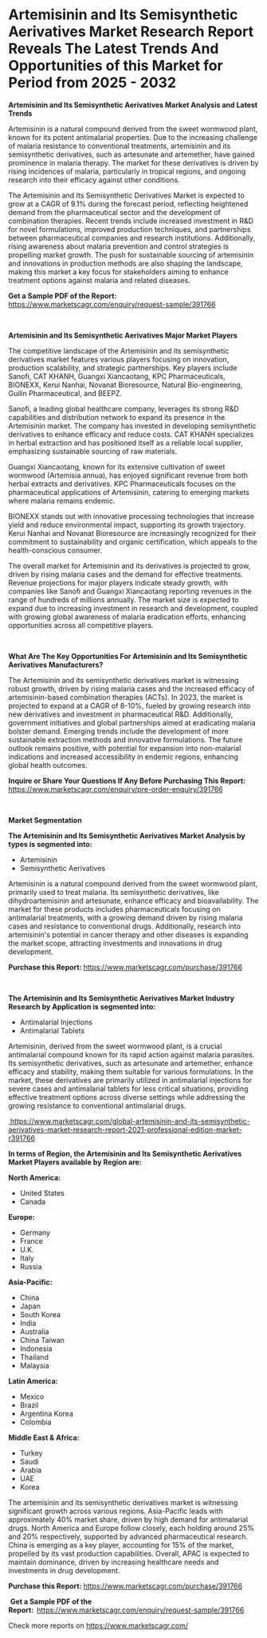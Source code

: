 <p><h1>Artemisinin and Its Semisynthetic Aerivatives Market Research Report Reveals The Latest Trends And Opportunities of this Market for Period from 2025 - 2032</h1></p><p><strong>Artemisinin and Its Semisynthetic Aerivatives Market Analysis and Latest Trends</strong></p>
<p><p>Artemisinin is a natural compound derived from the sweet wormwood plant, known for its potent antimalarial properties. Due to the increasing challenge of malaria resistance to conventional treatments, artemisinin and its semisynthetic derivatives, such as artesunate and artemether, have gained prominence in malaria therapy. The market for these derivatives is driven by rising incidences of malaria, particularly in tropical regions, and ongoing research into their efficacy against other conditions.</p><p>The Artemisinin and Its Semisynthetic Derivatives Market is expected to grow at a CAGR of 9.1% during the forecast period, reflecting heightened demand from the pharmaceutical sector and the development of combination therapies. Recent trends include increased investment in R&D for novel formulations, improved production techniques, and partnerships between pharmaceutical companies and research institutions. Additionally, rising awareness about malaria prevention and control strategies is propelling market growth. The push for sustainable sourcing of artemisinin and innovations in production methods are also shaping the landscape, making this market a key focus for stakeholders aiming to enhance treatment options against malaria and related diseases.</p></p>
<p><strong>Get a Sample PDF of the Report:&nbsp;</strong> <a href="https://www.marketscagr.com/enquiry/request-sample/391766?utm_campaign=1836&utm_medium=2&utm_source=Github&utm_content=ia&utm_term=16012025&utm_id=artemisinin-and-its-semisynthetic-aerivatives">https://www.marketscagr.com/enquiry/request-sample/391766</a></p>
<p>&nbsp;</p>
<p><strong>Artemisinin and Its Semisynthetic Aerivatives Major Market Players</strong></p>
<p><p>The competitive landscape of the Artemisinin and its semisynthetic derivatives market features various players focusing on innovation, production scalability, and strategic partnerships. Key players include Sanofi, CAT KHANH, Guangxi Xiancaotang, KPC Pharmaceuticals, BIONEXX, Kerui Nanhai, Novanat Bioresource, Natural Bio-engineering, Guilin Pharmaceutical, and BEEPZ.</p><p>Sanofi, a leading global healthcare company, leverages its strong R&D capabilities and distribution network to expand its presence in the Artemisinin market. The company has invested in developing semisynthetic derivatives to enhance efficacy and reduce costs. CAT KHANH specializes in herbal extraction and has positioned itself as a reliable local supplier, emphasizing sustainable sourcing of raw materials.</p><p>Guangxi Xiancaotang, known for its extensive cultivation of sweet wormwood (Artemisia annua), has enjoyed significant revenue from both herbal extracts and derivatives. KPC Pharmaceuticals focuses on the pharmaceutical applications of Artemisinin, catering to emerging markets where malaria remains endemic.</p><p>BIONEXX stands out with innovative processing technologies that increase yield and reduce environmental impact, supporting its growth trajectory. Kerui Nanhai and Novanat Bioresource are increasingly recognized for their commitment to sustainability and organic certification, which appeals to the health-conscious consumer.</p><p>The overall market for Artemisinin and its derivatives is projected to grow, driven by rising malaria cases and the demand for effective treatments. Revenue projections for major players indicate steady growth, with companies like Sanofi and Guangxi Xiancaotang reporting revenues in the range of hundreds of millions annually. The market size is expected to expand due to increasing investment in research and development, coupled with growing global awareness of malaria eradication efforts, enhancing opportunities across all competitive players.</p></p>
<p>&nbsp;</p>
<p><strong>What Are The Key Opportunities For Artemisinin and Its Semisynthetic Aerivatives Manufacturers?</strong></p>
<p><p>The Artemisinin and its semisynthetic derivatives market is witnessing robust growth, driven by rising malaria cases and the increased efficacy of artemisinin-based combination therapies (ACTs). In 2023, the market is projected to expand at a CAGR of 8-10%, fueled by growing research into new derivatives and investment in pharmaceutical R&D. Additionally, government initiatives and global partnerships aimed at eradicating malaria bolster demand. Emerging trends include the development of more sustainable extraction methods and innovative formulations. The future outlook remains positive, with potential for expansion into non-malarial indications and increased accessibility in endemic regions, enhancing global health outcomes.</p></p>
<p><strong>Inquire or Share Your Questions If Any Before Purchasing This Report:</strong> <a href="https://www.marketscagr.com/enquiry/pre-order-enquiry/391766?utm_campaign=1836&utm_medium=2&utm_source=Github&utm_content=ia&utm_term=16012025&utm_id=artemisinin-and-its-semisynthetic-aerivatives">https://www.marketscagr.com/enquiry/pre-order-enquiry/391766</a></p>
<p>&nbsp;</p>
<p><strong>Market Segmentation</strong></p>
<p><strong>The Artemisinin and Its Semisynthetic Aerivatives Market Analysis by types is segmented into:</strong></p>
<p><ul><li>Artemisinin</li><li>Semisynthetic Aerivatives</li></ul></p>
<p><p>Artemisinin is a natural compound derived from the sweet wormwood plant, primarily used to treat malaria. Its semisynthetic derivatives, like dihydroartemisinin and artesunate, enhance efficacy and bioavailability. The market for these products includes pharmaceuticals focusing on antimalarial treatments, with a growing demand driven by rising malaria cases and resistance to conventional drugs. Additionally, research into artemisinin's potential in cancer therapy and other diseases is expanding the market scope, attracting investments and innovations in drug development.</p></p>
<p><strong>Purchase this Report:&nbsp;</strong><a href="https://www.marketscagr.com/purchase/391766?utm_campaign=1836&utm_medium=2&utm_source=Github&utm_content=ia&utm_term=16012025&utm_id=artemisinin-and-its-semisynthetic-aerivatives">https://www.marketscagr.com/purchase/391766</a></p>
<p>&nbsp;</p>
<p><strong>The Artemisinin and Its Semisynthetic Aerivatives Market Industry Research by Application is segmented into:</strong></p>
<p><ul><li>Antimalarial Injections</li><li>Antimalarial Tablets</li></ul></p>
<p><p>Artemisinin, derived from the sweet wormwood plant, is a crucial antimalarial compound known for its rapid action against malaria parasites. Its semisynthetic derivatives, such as artesunate and artemether, enhance efficacy and stability, making them suitable for various formulations. In the market, these derivatives are primarily utilized in antimalarial injections for severe cases and antimalarial tablets for less critical situations, providing effective treatment options across diverse settings while addressing the growing resistance to conventional antimalarial drugs.</p></p>
<p><a href="https://www.marketscagr.com/global-artemisinin-and-its-semisynthetic-aerivatives-market-research-report-2021-professional-edition-market-r391766?utm_campaign=1836&utm_medium=2&utm_source=Github&utm_content=ia&utm_term=16012025&utm_id=artemisinin-and-its-semisynthetic-aerivatives">&nbsp;https://www.marketscagr.com/global-artemisinin-and-its-semisynthetic-aerivatives-market-research-report-2021-professional-edition-market-r391766</a></p>
<p><strong>In terms of Region, the Artemisinin and Its Semisynthetic Aerivatives Market Players available by Region are:</strong></p>
<p>
    <p> <strong> North America: </strong>
        <ul>
            <li>United States</li>
            <li>Canada</li>
        </ul>
        </p> 
    <p> <strong> Europe: </strong>
        <ul>
            <li>Germany</li>
            <li>France</li>
            <li>U.K.</li>
            <li>Italy</li>
            <li>Russia</li>
        </ul>
        </p> 
    <p> <strong> Asia-Pacific: </strong>
        <ul>
            <li>China</li>
            <li>Japan</li>
            <li>South Korea</li>
            <li>India</li>
            <li>Australia</li>
            <li>China Taiwan</li>
            <li>Indonesia</li>
            <li>Thailand</li>
            <li>Malaysia</li>
        </ul>
        </p> 
    <p> <strong> Latin America: </strong>
        <ul>
            <li>Mexico</li>
            <li>Brazil</li>
            <li>Argentina Korea</li>
            <li>Colombia</li>
        </ul>
        </p> 
    <p> <strong> Middle East & Africa: </strong>
        <ul>
            <li>Turkey</li>
            <li>Saudi</li>
            <li>Arabia</li>
            <li>UAE</li>
            <li>Korea</li>
        </ul>
    </p>
    </p>
<p><p>The artemisinin and its semisynthetic derivatives market is witnessing significant growth across various regions. Asia-Pacific leads with approximately 40% market share, driven by high demand for antimalarial drugs. North America and Europe follow closely, each holding around 25% and 20% respectively, supported by advanced pharmaceutical research. China is emerging as a key player, accounting for 15% of the market, propelled by its vast production capabilities. Overall, APAC is expected to maintain dominance, driven by increasing healthcare needs and investments in drug development.</p></p>
<p><strong>Purchase this Report: </strong><a href="https://www.marketscagr.com/purchase/391766?utm_campaign=1836&utm_medium=2&utm_source=Github&utm_content=ia&utm_term=16012025&utm_id=artemisinin-and-its-semisynthetic-aerivatives">https://www.marketscagr.com/purchase/391766</a></p>
<p>&nbsp;<strong>Get a Sample PDF of the Report:&nbsp;&nbsp;</strong><a href="https://www.marketscagr.com/enquiry/request-sample/391766?utm_campaign=1836&utm_medium=2&utm_source=Github&utm_content=ia&utm_term=16012025&utm_id=artemisinin-and-its-semisynthetic-aerivatives">https://www.marketscagr.com/enquiry/request-sample/391766</a></p>
<p><strong></strong></p>
<p>Check more reports on <a href="https://www.marketscagr.com/?utm_campaign=1836&utm_medium=2&utm_source=Github&utm_content=ia&utm_term=16012025&utm_id=artemisinin-and-its-semisynthetic-aerivatives">https://www.marketscagr.com/</a></p>